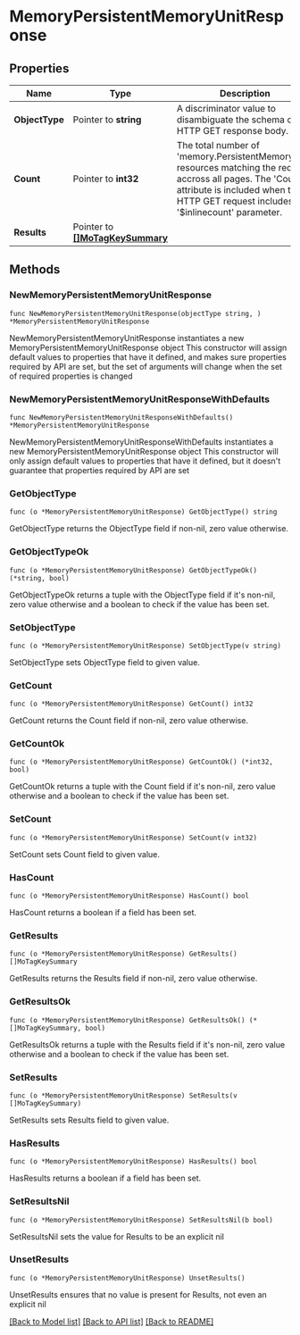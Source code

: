 # MemoryPersistentMemoryUnitResponse

## Properties

Name | Type | Description | Notes
------------ | ------------- | ------------- | -------------
**ObjectType** | Pointer to **string** | A discriminator value to disambiguate the schema of a HTTP GET response body. | 
**Count** | Pointer to **int32** | The total number of &#39;memory.PersistentMemoryUnit&#39; resources matching the request, accross all pages. The &#39;Count&#39; attribute is included when the HTTP GET request includes the &#39;$inlinecount&#39; parameter. | [optional] 
**Results** | Pointer to [**[]MoTagKeySummary**](MoTagKeySummary.md) |  | [optional] 

## Methods

### NewMemoryPersistentMemoryUnitResponse

`func NewMemoryPersistentMemoryUnitResponse(objectType string, ) *MemoryPersistentMemoryUnitResponse`

NewMemoryPersistentMemoryUnitResponse instantiates a new MemoryPersistentMemoryUnitResponse object
This constructor will assign default values to properties that have it defined,
and makes sure properties required by API are set, but the set of arguments
will change when the set of required properties is changed

### NewMemoryPersistentMemoryUnitResponseWithDefaults

`func NewMemoryPersistentMemoryUnitResponseWithDefaults() *MemoryPersistentMemoryUnitResponse`

NewMemoryPersistentMemoryUnitResponseWithDefaults instantiates a new MemoryPersistentMemoryUnitResponse object
This constructor will only assign default values to properties that have it defined,
but it doesn't guarantee that properties required by API are set

### GetObjectType

`func (o *MemoryPersistentMemoryUnitResponse) GetObjectType() string`

GetObjectType returns the ObjectType field if non-nil, zero value otherwise.

### GetObjectTypeOk

`func (o *MemoryPersistentMemoryUnitResponse) GetObjectTypeOk() (*string, bool)`

GetObjectTypeOk returns a tuple with the ObjectType field if it's non-nil, zero value otherwise
and a boolean to check if the value has been set.

### SetObjectType

`func (o *MemoryPersistentMemoryUnitResponse) SetObjectType(v string)`

SetObjectType sets ObjectType field to given value.


### GetCount

`func (o *MemoryPersistentMemoryUnitResponse) GetCount() int32`

GetCount returns the Count field if non-nil, zero value otherwise.

### GetCountOk

`func (o *MemoryPersistentMemoryUnitResponse) GetCountOk() (*int32, bool)`

GetCountOk returns a tuple with the Count field if it's non-nil, zero value otherwise
and a boolean to check if the value has been set.

### SetCount

`func (o *MemoryPersistentMemoryUnitResponse) SetCount(v int32)`

SetCount sets Count field to given value.

### HasCount

`func (o *MemoryPersistentMemoryUnitResponse) HasCount() bool`

HasCount returns a boolean if a field has been set.

### GetResults

`func (o *MemoryPersistentMemoryUnitResponse) GetResults() []MoTagKeySummary`

GetResults returns the Results field if non-nil, zero value otherwise.

### GetResultsOk

`func (o *MemoryPersistentMemoryUnitResponse) GetResultsOk() (*[]MoTagKeySummary, bool)`

GetResultsOk returns a tuple with the Results field if it's non-nil, zero value otherwise
and a boolean to check if the value has been set.

### SetResults

`func (o *MemoryPersistentMemoryUnitResponse) SetResults(v []MoTagKeySummary)`

SetResults sets Results field to given value.

### HasResults

`func (o *MemoryPersistentMemoryUnitResponse) HasResults() bool`

HasResults returns a boolean if a field has been set.

### SetResultsNil

`func (o *MemoryPersistentMemoryUnitResponse) SetResultsNil(b bool)`

 SetResultsNil sets the value for Results to be an explicit nil

### UnsetResults
`func (o *MemoryPersistentMemoryUnitResponse) UnsetResults()`

UnsetResults ensures that no value is present for Results, not even an explicit nil

[[Back to Model list]](../README.md#documentation-for-models) [[Back to API list]](../README.md#documentation-for-api-endpoints) [[Back to README]](../README.md)


